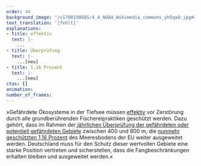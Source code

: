 ```yaml
---
order: 44
background_image: "/v1708198685/4_4_NOAA_Wikimedia_commons_yh5qa8.jpg#4cd4ff"
text_translation: '[fehlt]'
explanations:
- title: effektiv
  text: |-
    ...
- title: Überprüfung
  text: |-
    ...[neu]
- title: 1,16 Prozent
  text: |-
    ...[neu]
ctas: []
animation:
number_of_frames:
---
```

»Gefährdete Ökosysteme in der Tiefsee müssen [effektiv](# "effektiv") vor Zerstörung durch alle grundberührenden Fischereipraktiken geschützt werden. Dazu gehört, dass im Rahmen der[ jährlichen Überprüfung der gefährdeten oder potentiell gefährdeten Gebiete](# "Überprüfung") zwischen 400 und 800 m, die [nunmehr geschützten 1,16 Prozent](# "1,16 Prozent") des Meeresbodens der EU weiter ausgeweitet werden. Deutschland muss für den Schutz dieser wertvollen Gebiete eine starke Position vertreten und sicherstellen, dass die Fangbeschränkungen erhalten bleiben und ausgeweitet werden.«